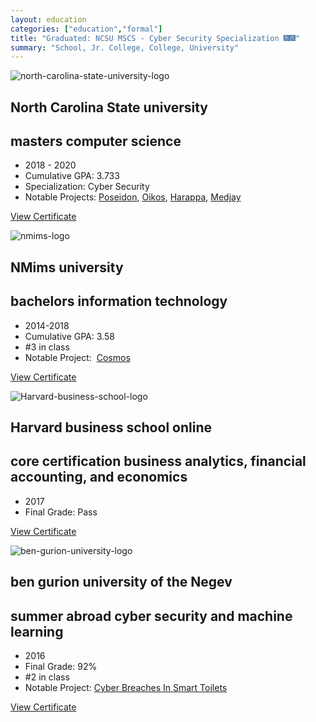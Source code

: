 ```yaml
---
layout: education
categories: ["education","formal"]
title: "Graduated: NCSU MSCS - Cyber Security Specialization 🎆🎆"
summary: "School, Jr. College, College, University"
---
```


![north-carolina-state-university-logo](https://project-odyssey.s3.us-east-2.amazonaws.com/5f4c26895751265dea2b6f25dfcdc7ff.jpg)

North Carolina State university
-------------------------------

masters computer science
------------------------

*   2018 - 2020
*   Cumulative GPA: 3.733
*   Specialization: Cyber Security
*   Notable Projects: [Poseidon](../projects/devops/2019-04-25-poseidon.markdown), [Oikos](../projects/security/2019-12-31-oikos.markdown), [Harappa](../projects/iot/2018-12-02-harappa.markdown), [Medjay](../projects/security/2020-05-31-medjay.markdown)

[View Certificate](https://project-odyssey.s3.us-east-2.amazonaws.com/Odyssey-Resources/Certificates/NCSU/50455EDB47A00090396A685ACA08CB71.pdf)

![nmims-logo](https://project-odyssey.s3.us-east-2.amazonaws.com/1ad4c1cd366e78718ce64b95823119f2.jpg)

NMims university
----------------

bachelors information technology
--------------------------------

*   2014-2018
*   Cumulative GPA: 3.58
*   #3 in class
*   Notable Project:  [Cosmos](../projects/iot/2017-11-02cosmos.markdown)

[View Certificate](https://project-odyssey.s3.us-east-2.amazonaws.com/Odyssey-Resources/Certificates/NMIMS/BA6FC0FD13536F153775BE2B855DC935.jpeg)

![Harvard-business-school-logo](https://project-odyssey.s3.us-east-2.amazonaws.com/a2a496e58f6857407b11ea963a7df734.jpg)

Harvard business school online
------------------------------

core certification business analytics, financial accounting, and economics
--------------------------------------------------------------------------

*   2017
*   Final Grade: Pass

[View Certificate](https://project-odyssey.s3.us-east-2.amazonaws.com/Odyssey-Resources/Certificates/HBS+Online/6E2CC7F1EF3B4D8D2645C2D565905CA7.pdf)

![ben-gurion-university-logo](https://project-odyssey.s3.us-east-2.amazonaws.com/3b9fbd40918845f4cd525f234abff14c.jpg)

ben gurion university of the Negev
----------------------------------

summer abroad cyber security and machine learning
-------------------------------------------------

*   2016
*   Final Grade: 92%
*   #2 in class
*   Notable Project: [Cyber Breaches In Smart Toilets](https://project-odyssey.s3.us-east-2.amazonaws.com/Odyssey-Resources/Projects/BGU/DFF9278A5C75BEDAA80BA97B8AA815AA.pdf)

[View Certificate](https://project-odyssey.s3.us-east-2.amazonaws.com/Odyssey-Resources/Certificates/BGU/4F4D6752C0C75670E89E24AEAD586A11.pdf)

